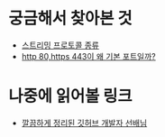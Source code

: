 # 궁금해서 찾아본 것

- [스트리밍 프로토콜 종류](https://velog.io/@lucasonestar/%EC%8A%A4%ED%8A%B8%EB%A6%AC%EB%B0%8D-%EC%84%9C%EB%B9%84%EC%8A%A4%EC%99%80-%EC%8A%A4%ED%8A%B8%EB%A6%AC%EB%B0%8D-%ED%94%84%EB%A1%9C%ED%86%A0%EC%BD%9C-%EC%A2%85%EB%A5%98)
- [http 80,https 443이 왜 기본 포트일까?](https://johngrib.github.io/wiki/why-http-80-https-443/)

# 나중에 읽어볼 링크
- [깔끔하게 정리된 깃허브 개발자 선배님](https://johngrib.github.io/wiki/root-index/)
